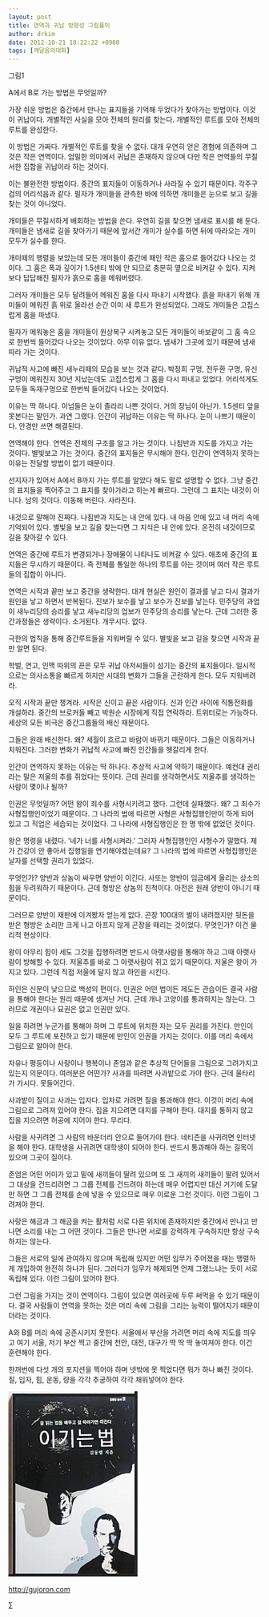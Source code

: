 ```yaml
---
layout: post
title: 연역과 귀납 방향성 그림풀이
author: drkim
date: 2012-10-21 18:22:22 +0900
tags: [깨달음의대화]
---
```

그림1

  


  
A에서 B로 가는 방법은 무엇일까?


가장 쉬운 방법은 중간에서 만나는 표지들을 기억해 두었다가 찾아가는 방법이다. 이것이 귀납이다. 개별적인 사실을 모아 전체의 원리를 찾는다. 개별적인 루트를 모아 전체의 루트를 완성한다.


이 방법은 가짜다. 개별적인 루트를 찾을 수 없다. 대개 우연히 얻은 경험에 의존하며 그것은 작은 연역이다. 엄밀한 의미에서 귀납은 존재하지 않으며 다만 작은 연역들의 무질서한 집합을 귀납이라 하는 것이다.


이는 불완전한 방법이다. 중간의 표지들이 이동하거나 사라질 수 있기 때문이다. 각주구검의 어리석음과 같다. 필자가 개미들을 관측한 바에 의하면 개미들은 눈으로 보고 길을 찾는 것이 아니었다.


개미들은 무질서하게 배회하는 방법을 쓴다. 우연히 길을 찾으면 냄새로 표시를 해 둔다. 개미들은 냄새로 길을 찾아가기 때문에 앞서간 개미가 실수를 하면 뒤에 따라오는 개미 모두가 실수를 한다.


개미떼의 행렬을 보았는데 모든 개미들이 중간에 패인 작은 홈으로 들어갔다 나오는 것이다. 그 홈은 폭과 깊이가 1.5센티 밖에 안 되므로 충분히 옆으로 비켜갈 수 있다. 지켜보다 답답해진 필자가 흙으로 홈을 메워버렸다.


그러자 개미들은 모두 달려들어 메워진 홈을 다시 파내기 시작했다. 흙을 파내기 위해 개미들이 메워진 흙 위로 올라선 순간 이미 새 루트가 완성되었다. 그래도 개미들은 고집스럽게 홈을 파냈다.


필자가 메워놓은 홈을 개미들이 원상복구 시켜놓고 모든 개미들이 바보같이 그 홈 속으로 한번씩 들어갔다 나오는 것이었다. 아무 이유 없다. 냄새가 그곳에 있기 때문에 냄새따라 가는 것이다.


귀납적 사고에 빠진 새누리떼의 모습을 보는 것과 같다. 박정희 구멍, 전두환 구멍, 유신구멍이 메워진지 30년 지났는데도 고집스럽게 그 홈을 다시 파내고 있었다. 어리석게도 모두들 독재구멍으로 한번씩 들어갔다 나오는 것이었다.


이유는 딱 하나다. 이넘들은 눈이 졸라리 나쁜 것이다. 거의 장님이 아닌가. 1.5센티 앞을 못본다는 말인가. 과연 그랬다. 인간이 귀납하는 이유는 딱 하나다. 눈이 나쁘기 때문이다. 안경만 쓰면 해결된다.


연역해야 한다. 연역은 전체의 구조를 알고 가는 것이다. 나침반과 지도를 가지고 가는 것이다. 별빛보고 가는 것이다. 중간의 표지들은 무시해야 한다. 인간이 연역하지 못하는 이유는 전달할 방법이 없기 때문이다.


선지자가 있어서 A에서 B까지 가는 루트를 알았다 해도 말로 설명할 수 없다. 그냥 중간의 표지들을 찍어주고 그 표지를 찾아가라고 하는게 빠르다. 그런데 그 표지는 내것이 아니다. 남의 것이다. 이동해 버린다. 사라진다.


내것으로 말해야 진짜다. 나침반과 지도는 내 안에 있다. 내 마음 안에 있고 내 머리 속에 기억되어 있다. 별빛을 보고 길을 찾는다면 그 지식은 내 안에 있다. 온전히 내것이므로 길을 찾아갈 수 있다.


연역은 중간에 루트가 변경되거나 장애물이 나타나도 비켜갈 수 있다. 애초에 중간의 표지들은 무시하기 때문이다. 즉 전체를 통일한 하나의 루트를 아는 것이며 여러 작은 루트들의 집합이 아니다.


연역은 시작과 끝만 보고 중간을 생략한다. 대개 현실은 원인이 결과를 낳고 다시 결과가 원인을 낳고 하면서 반복된다. 진보가 보수를 낳고 보수가 진보를 낳는다. 민주당의 과업이 새누리당의 승리를 낳고 새누리당의 업보가 민주당의 승리를 낳는다. 근데 그러한 중간과정들은 생략이다. 소거된다. 개무시다. 없다.


극한의 법칙을 통해 중간루트들을 지워버릴 수 있다. 별빛을 보고 길을 찾으면 시작과 끝만 알면 된다.


학벌, 연고, 인맥 따위의 끈은 모두 귀납 아저씨들이 섬기는 중간의 표지들이다. 일시적으로는 의사소통을 빠르게 하지만 시대의 변화가 그들을 곤란하게 한다. 모두 지워버려라.


오직 시작과 끝만 챙겨라. 시작은 신이고 끝은 사람이다. 신과 인간 사이에 직통전화를 개설하라. 중간의 브로커들 빼고 박원순 시장에게 직접 연락하라. 트위터로는 가능하다. 세상의 모든 비극은 중간그룹들의 배신 때문이다.


그들은 원래 배신한다. 왜? 세월이 흐르고 바람이 바뀌기 때문이다. 그들은 이동하거나 치워진다. 그러한 변화가 귀납적 사고에 빠진 인간들을 헷갈리게 한다.


인간이 연역하지 못하는 이유는 딱 하나다. 추상적 사고에 약하기 때문이다. 예컨대 권리라는 말은 저울의 추를 쥐었다는 뜻이다. 근데 권리를 생각하면서도 저울추를 생각하는 사람이 몇이나 될까?


인권은 무엇일까? 어떤 왕이 죄수를 사형시키려고 했다. 그런데 실패했다. 왜? 그 죄수가 사형집행인이었기 때문이다. 그 나라의 법에 따르면 사형은 사형집행인만이 하게 되어 있고 그 직업은 세습되는 것이었다. 그 나라에 사형집행인은 한 명 밖에 없었던 것이다.


왕은 명령을 내렸다. '네가 너를 사형시켜라.' 그러자 사형집행인인 사형수가 말했다. 제가 건강이 안 좋아서 집행일을 연기해야겠는데요? 그 나라의 법에 따르면 사형집행인은 날자를 선택할 권리가 있었다.


무엇인가? 양반과 상놈이 싸우면 양반이 이긴다. 사또는 양반이 임금에게 올리는 상소의 힘을 두려워하기 때문이다. 근데 형방은 상놈의 친척이다. 아전은 원래 양반이 아니기 때문이다.


그러므로 양반이 재판에 이겨봤자 얻는게 없다. 곤장 100대의 벌이 내려졌지만 뒷돈을 받은 형방은 소리만 크게 나고 아프지 않게 곤장을 때리는 것이었다. 무엇인가? 이건 물리적 현상이다.


왕이 아무리 힘이 세도 그것을 집행하려면 반드시 아랫사람을 통해야 하고 그때 아랫사람이 방해할 수 있다. 저울추를 바로 그 아랫사람이 쥐고 있기 때문이다. 저울은 왕이 가지고 있다. 그런데 직접 저울에 달지 않고 하인을 시킨다.


하인은 신분이 낮으므로 백성의 편이다. 인권은 어떤 법이든 제도든 관습이든 결국 사람을 통해야 한다는 원리 때문에 생겨난 거다. 근데 개나 고양이를 통과하지는 않는다. 그러므로 개권이나 묘권은 없고 인권만 있다.


일을 하려면 누군가를 통해야 하며 그 루트에 위치한 자는 모두 권리를 가진다. 만인이 모두 그 루트에 포진하고 있기 때문에 만인이 인권을 가지는 것이다. 이를 머리 속에서 그림으로 알아야 한다.


자유나 평등이나 사랑이나 행복이나 존엄과 같은 추상적 단어들을 그림으로 그려가지고 있는지 의문이다. 여러분은 어떤가? 사과를 따려면 사과밭으로 가야 한다. 근데 울타리가 가시다. 못들어간다.


사과밭이 질이고 사과는 입자다. 입자로 가려면 질을 통과해야 한다. 이것이 머리 속에 그림으로 그려져 있어야 한다. 집을 지으려면 대지를 구해야 한다. 대지를 통하지 않고 집을 지으려면 허공에 지어야 한다. 무리다.


사람을 사귀려면 그 사람의 바운더리 안으로 들어가야 한다. 네티즌을 사귀려면 인터넷을 해야 한다. 대학생을 사귀려면 대학생이 되어야 한다. 반드시 통과해야 하는 길목이 있으며 그곳이 질이다.


존엄은 어떤 어미가 있고 밑에 새끼들이 딸려 있으며 또 그 새끼의 새끼들이 딸려 있어서 그 대상을 건드리려면 그 그룹 전체를 건드려야 하는데 매우 어렵지만 대신 거기에 도달만 하면 그 그룹 전체를 손에 넣을 수 있으므로 매우 이로운 그런 것이다. 이런 그림이 그려져야 한다.


사랑은 해금과 그 해금을 켜는 활처럼 서로 다른 위치에 존재하지만 중간에서 만나고 만나면 소리를 내는 그 어떤 것이다. 그들은 만나면 서로를 강력하게 구속하지만 항상 구속하지는 않는다.


그들은 서로의 일에 관여하지 않으며 독립해 있지만 어떤 임무가 주어졌을 때는 맹렬하게 개입하여 완전히 하나가 된다. 그러다가 임무가 해제되면 언제 그랬느냐는 듯이 서로 독립해 있다. 이런 그림이 있어야 한다.


그런 그림을 가지는 것이 연역이다. 그림이 있으면 여러곳에 두루 써먹을 수 있기 때문이다. 결국 사람들이 연역을 못하는 것은 머리 속에 그림을 그리는 능력이 떨어지기 때문이더라는 것이다.


A와 B를 머리 속에 공존시키지 못한다. 서울에서 부산을 가려면 머리 속에 지도를 띄우고 여기 서울, 저기 부산 찍고 중간에 천안, 대전, 대구가 딱 딱 딱 놓여져야 한다. 이건 훈련해야 한다.


한꺼번에 다섯 개의 포지션을 찍어야 하며 넷밖에 못 찍었다면 뭐가 하나 빠진 것이다. 질, 입자, 힘, 운동, 량을 각각 추궁하여 각각 채워넣어야 한다.








  ![](/files/attach/images/199/290/248/123456.JPG)












  http://gujoron.com


  ∑
